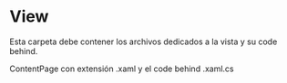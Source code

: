 ﻿# View
Esta carpeta debe contener los archivos dedicados a la vista y su code behind.

ContentPage con extensión .xaml y el code behind .xaml.cs 